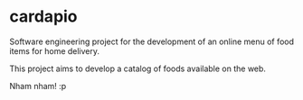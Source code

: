 # cardapio
Software engineering project for the development of an online menu of food items for home delivery.

This project aims to develop a catalog of foods available on the web.


Nham nham! :p
